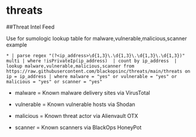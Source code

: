 # threats

##Threat Intel Feed

Use for sumologic lookup table for malware,vulnerable,malicious,scanner example

`* | parse regex "(?<ip_address>\d{1,3}\.\d{1,3}\.\d{1,3}\.\d{1,3})" multi | where !isPrivateIp(ip_address)  | count by ip_address  | lookup malware,vulnerable,malicious,scanner from https://raw.githubusercontent.com/blackopsinc/threats/main/threats on ip = ip_address | where malware = "yes" or vulnerable = "yes" or malicious = "yes" or scanner = "yes"`

* malware = Known malware delivery sites via VirusTotal

* vulnerable = Known vulnerable hosts via Shodan

* malicious = Known threat actor via Alienvault OTX

* scanner = Known scanners via BlackOps HoneyPot
